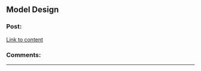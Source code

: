 ## Model Design

### Post:

[Link to content](https://www.yelp.com/biz/one-off-effects-oxnard)

### Comments:

---

